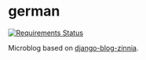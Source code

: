 # german

[![Requirements Status](https://requires.io/github/eugena/german/requirements.svg?branch=master)](https://requires.io/github/eugena/german/requirements/?branch=master)

Microblog based on [django-blog-zinnia](https://github.com/Fantomas42/django-blog-zinnia).
